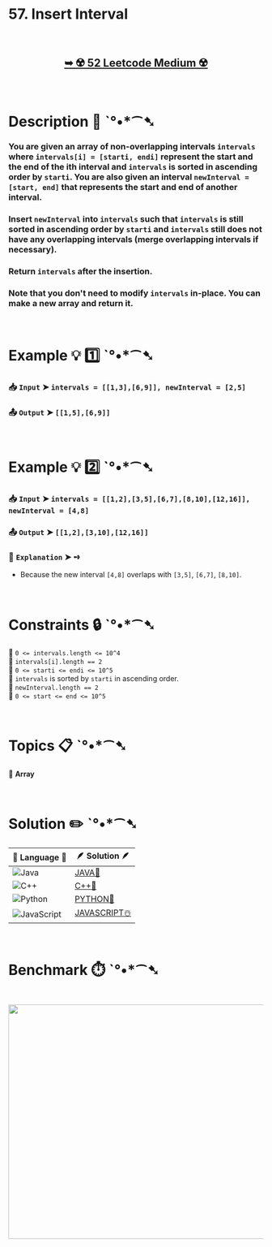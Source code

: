 # 57. Insert Interval

</br>

<h2 align="center"> 

<a href="https://leetcode.com/problems/insert-interval/description/"><strong>➥ ☢️ 52 Leetcode Medium ☢️ </strong></a>
</h2>

</br>

# Description 📜 ˋ°•*⁀➷

### You are given an array of non-overlapping intervals `intervals` where `intervals[i] = [starti, endi]` represent the start and the end of the ith interval and `intervals` is sorted in ascending order by `starti`. You are also given an interval `newInterval = [start, end]` that represents the start and end of another interval.

### Insert `newInterval` into `intervals` such that `intervals` is still sorted in ascending order by `starti` and `intervals` still does not have any overlapping intervals (merge overlapping intervals if necessary).

### Return `intervals` after the insertion.

### Note that you don't need to modify `intervals` in-place. You can make a new array and return it.

</br>

# Example 💡 1️⃣ ˋ°•*⁀➷

  ### 📥 `Input`  ➤ `intervals = [[1,3],[6,9]], newInterval = [2,5]`

  ### 📤 `Output`  ➤ `[[1,5],[6,9]]`

</br>

# Example 💡 2️⃣ ˋ°•*⁀➷

  ### 📥 `Input`  ➤ `intervals = [[1,2],[3,5],[6,7],[8,10],[12,16]], newInterval = [4,8]`

  ### 📤 `Output`  ➤ `[[1,2],[3,10],[12,16]]`

  ### 🔦 `Explanation`  ➤ ➺
  - Because the new interval `[4,8]` overlaps with `[3,5]`, `[6,7]`, `[8,10]`.

</br>

# Constraints 🔒 ˋ°•*⁀➷

🔹 `0 <= intervals.length <= 10^4` </br>
🔹 `intervals[i].length == 2` </br>
🔹 `0 <= starti <= endi <= 10^5` </br>
🔹 `intervals` is sorted by `starti` in ascending order. </br>
🔹 `newInterval.length == 2` </br>
🔹 `0 <= start <= end <= 10^5` </br>

</br>

# Topics 📋 ˋ°•*⁀➷

🔸 **Array** </br>

</br>

# Solution ✏️ ˋ°•*⁀➷

| 📒 Language 📒  | 🪶 Solution 🪶 |
| ------------- | ------------- |
|  ![Java](https://img.shields.io/badge/java-%23ED8B00.svg?style=for-the-badge&logo=openjdk&logoColor=white)  | [JAVA🍁]() |
|  ![C++](https://img.shields.io/badge/c++-%2300599C.svg?style=for-the-badge&logo=c%2B%2B&logoColor=white)  | [C++🎲]()  |
|  ![Python](https://img.shields.io/badge/python-3670A0?style=for-the-badge&logo=python&logoColor=ffdd54)    | [PYTHON🍰]() |
| ![JavaScript](https://img.shields.io/badge/javascript-%23323330.svg?style=for-the-badge&logo=javascript&logoColor=%23F7DF1E)   | [JAVASCRIPT☃️]() |

</br>

# Benchmark ⏱️ ˋ°•*⁀➷

<h1  align="center" >

<img src ="https://github.com/user-attachments/assets/" width = "700px" height="462px" />

</h1>
